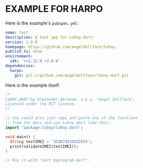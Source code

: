 # EXAMPLE FOR HARPO

Here is the example's `pubspec.yml`:
```YAML
name: test
description: A test app for Luhny.dart!
version: 1.0.0
homepage: https://github.com/angeldollface/luhny
publish_to: none
environment:
  sdk: '>=2.12.0 <3.0.0'
dependencies:
  harpo:
    git: git://github.com/angeldollface/luhny.dart.git
```

Here is the example itself:

```dart
/*
LUHNY.DART by Alexander Abraham, a.k.a. "Angel Dollface".
Licensed under the MIT license.
*/

// You could also just copy and paste any of the functions
// from the docs and use Luhny.dart like this:
import 'package:luhny/luhny.dart';

void main() {
  String testIMEI = '353879234252633';
  print(validateIMEI(testIMEI));
}

// Run it with "dart myprogram.dart".
```